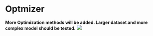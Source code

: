 # Optmizer
<b>More Optimization methods will be added. Larger dataset and more complex model should be tested.</b>
<img src="http://upload.ouliu.net/i/20171226075429dred7.png"  />